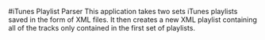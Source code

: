 #iTunes Playlist Parser
This application takes two sets iTunes playlists saved in the form of XML files. It then creates a new XML playlist containing all of the tracks only contained in the first set of playlists.  
